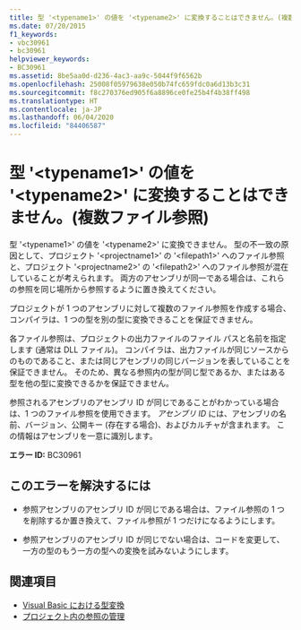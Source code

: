```yaml
---
title: 型 '<typename1>' の値を '<typename2>' に変換することはできません。(複数ファイル参照)
ms.date: 07/20/2015
f1_keywords:
- vbc30961
- bc30961
helpviewer_keywords:
- BC30961
ms.assetid: 8be5aa0d-d236-4ac3-aa9c-5044f9f6562b
ms.openlocfilehash: 25008f05979638e050b74fc659fdc0a6d13b3c31
ms.sourcegitcommit: f8c270376ed905f6a8896ce0fe25b4f4b38ff498
ms.translationtype: HT
ms.contentlocale: ja-JP
ms.lasthandoff: 06/04/2020
ms.locfileid: "84406587"
---
```

# <a name="value-of-type-typename1-cannot-be-converted-to-typename2-multiple-file-references"></a>型 '\<typename1>' の値を '\<typename2>' に変換することはできません。(複数ファイル参照)
型 '\<typename1>' の値を '\<typename2>' に変換できません。 型の不一致の原因として、プロジェクト '\<projectname1>' の '\<filepath1>' へのファイル参照と、プロジェクト '\<projectname2>' の '\<filepath2>' へのファイル参照が混在していることが考えられます。 両方のアセンブリが同一である場合は、これらの参照を同じ場所から参照するように置き換えてください。  
  
 プロジェクトが 1 つのアセンブリに対して複数のファイル参照を作成する場合、コンパイラは、1 つの型を別の型に変換できることを保証できません。  
  
 各ファイル参照は、プロジェクトの出力ファイルのファイル パスと名前を指定します (通常は DLL ファイル)。 コンパイラは、出力ファイルが同じソースからのものであること、または同じアセンブリの同じバージョンを表していることを保証できません。 そのため、異なる参照内の型が同じ型であるか、またはある型を他の型に変換できるかを保証できません。  
  
 参照されるアセンブリのアセンブリ ID が同じであることがわかっている場合は、1 つのファイル参照を使用できます。 *アセンブリ ID* には、アセンブリの名前、バージョン、公開キー (存在する場合)、およびカルチャが含まれます。 この情報はアセンブリを一意に識別します。  
  
 **エラー ID:** BC30961  
  
## <a name="to-correct-this-error"></a>このエラーを解決するには  
  
- 参照アセンブリのアセンブリ ID が同じである場合は、ファイル参照の 1 つを削除するか置き換えて、ファイル参照が 1 つだけになるようにします。  
  
- 参照アセンブリのアセンブリ ID が同じでない場合は、コードを変更して、一方の型のもう一方の型への変換を試みないようにします。  
  
## <a name="see-also"></a>関連項目

- [Visual Basic における型変換](../../programming-guide/language-features/data-types/type-conversions.md)
- [プロジェクト内の参照の管理](/visualstudio/ide/managing-references-in-a-project)
